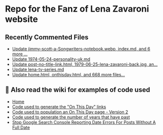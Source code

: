 # Repo for the Fanz of Lena Zavaroni website

## Recently Commented Files
<!-- BLOG-POST-LIST:START -->
- [Update jimmy-scott-a-Songwriters-notebook.webp, index.md, and 6 more …](https://github.com/FanzOfLenaZavaroni/fanzoflenazavaroni.github.io/commit/583d6418df0607b69258b7d13201bde36dd0cf91)
- [Update 1974-05-24-personality-uk.md](https://github.com/FanzOfLenaZavaroni/fanzoflenazavaroni.github.io/commit/c869c433937b0b3d086efc9c4c11c0841c857357)
- [Update post-no-title-link.html, 1979-06-25-lena-zavaroni-back.jpg, an…](https://github.com/FanzOfLenaZavaroni/fanzoflenazavaroni.github.io/commit/efc45ad8c415b81f5867a20aad43a5fdb10e8f12)
- [Update lena-tv-series.md](https://github.com/FanzOfLenaZavaroni/fanzoflenazavaroni.github.io/commit/d91d50b3a4375cff299b07c36ac06b0385f16043)
- [Update home.html, onthisday.html, and 668 more files...](https://github.com/FanzOfLenaZavaroni/fanzoflenazavaroni.github.io/commit/1ffbb6ede7e4d812efe6895c3779f5cb375c5b4d)
<!-- BLOG-POST-LIST:END -->

## :notebook: Also read the wiki for examples of code used
* [Home](https://github.com/FanzOfLenaZavaroni/fanzoflenazavaroni.github.io/wiki)
* [Code used to generate the "On This Day" links](https://github.com/FanzOfLenaZavaroni/fanzoflenazavaroni.github.io/wiki/On-This-Day-Code)
* [Code used to population an On This Day page - Version 2](https://github.com/FanzOfLenaZavaroni/fanzoflenazavaroni.github.io/wiki/Code-used-to-population-an-On-This-Day-page-%E2%80%90-Version-2)
* [Code used to generate the number of years that have past](https://github.com/FanzOfLenaZavaroni/fanzoflenazavaroni.github.io/wiki/Number-of-years-gone-by-code)
* [Stop Google Search Console Reporting Date Errors For Posts Without A Full Date](https://github.com/FanzOfLenaZavaroni/fanzoflenazavaroni.github.io/wiki/Stop-Google-Search-Console-Reporting-Date-Errors-For-Posts-Without-A-Full-Date)
